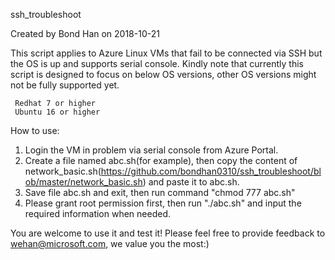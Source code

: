 ssh_troubleshoot

Created by Bond Han on 2018-10-21

This script applies to Azure Linux VMs that fail to be connected via SSH but the OS is up and supports serial console.
Kindly note that currently this script is designed to focus on below OS versions, other OS versions might not be fully supported yet.

     Redhat 7 or higher
     Ubuntu 16 or higher

How to use:

1. Login the VM in problem via serial console from Azure Portal.
2. Create a file named abc.sh(for example), then copy the content of network_basic.sh(https://github.com/bondhan0310/ssh_troubleshoot/blob/master/network_basic.sh) and paste it to abc.sh.
3. Save file abc.sh and exit, then run command "chmod 777 abc.sh"
4. Please grant root permission first, then run "./abc.sh" and input the required information when needed.
 
You are welcome to use it and test it! Please feel free to provide feedback to wehan@microsoft.com, we value you the most:)
